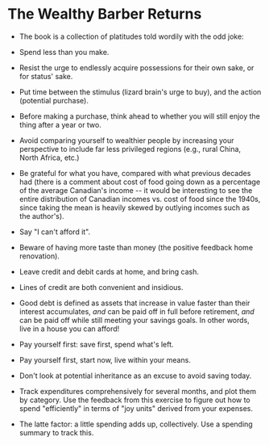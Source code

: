 # The Wealthy Barber Returns


- The book is a collection of platitudes told wordily with the odd joke:

- Spend less than you make.

- Resist the urge to endlessly acquire possessions for their own sake, or for
  status' sake.

- Put time between the stimulus (lizard brain's urge to buy), and the action
  (potential purchase).

- Before making a purchase, think ahead to whether you will still enjoy the
  thing after a year or two.

- Avoid comparing yourself to wealthier people by increasing your perspective
  to include far less privileged regions (e.g., rural China, North Africa,
  etc.)

- Be grateful for what you have, compared with what previous decades had (there
  is a comment about cost of food going down as a percentage of the average
  Canadian's income -- it would be interesting to see the entire distribution
  of Canadian incomes vs. cost of food since the 1940s, since taking the mean
  is heavily skewed by outlying incomes such as the author's).

- Say "I can't afford it".

- Beware of having more taste than money (the positive feedback home
  renovation).

- Leave credit and debit cards at home, and bring cash.

- Lines of credit are both convenient and insidious.

- Good debt is defined as assets that increase in value faster than their
  interest accumulates, _and_ can be paid off in full before retirement, _and_
  can be paid off while still meeting your savings goals. In other words, live
  in a house you can afford!

- Pay yourself first: save first, spend what's left.

- Pay yourself first, start now, live within your means.

- Don't look at potential inheritance as an excuse to avoid saving today.

- Track expenditures comprehensively for several months, and plot them by
  category.
  Use the feedback from this exercise to figure out how to spend "efficiently"
  in terms of "joy units" derived from your expenses.

- The latte factor: a little spending adds up, collectively.
  Use a spending summary to track this.
